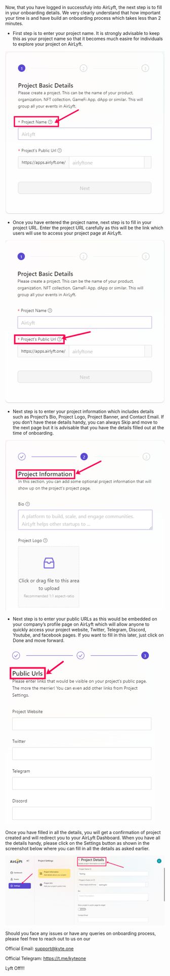 Now, that you have logged in successfuly into AirLyft, the next step is to fill in your onboarding details. We very clearly understand that how important your time is and have build an onboarding process which takes less than 2 minutes. 


* First step is to enter your project name. It is strongly advisable to keep this as your project name so that it becomes much easire for individuals to explore your project on AirLyft. 


![Project Basic Details](../images/ProjectBasicDetails_Name.png)

* Once you have entered the project name, next step is to fill in your project URL. Enter the project URL carefully as this will be the link which users will use to access your project page at AirLyft. 
   
![Project URL](../images/ProjectBasicDetails_URL.png)

* Next step is to enter your project information which includes details such as Project’s Bio, Project Logo, Project Banner, and Contact Email. If you don’t have these details handy, you can always Skip and move to the next page but it is advisable that you have the details filled out at the time of onboarding. 


![Project Information](../images/ProjectInformation.png)

* Next step is to enter your public URLs as this would be embedded on your company’s profile page on AirLyft which will allow anyone to quickly access your project website, Twitter, Telegram, Discord, Youtube, and facebook pages. If you want to fill in this later, just click on Done and move forward. 
  
![Public URL](../images/ProjectURL.png)


Once you have filled in all the details, you will get a confirmation of project created and will redirect you to your AirLyft Dashboard. When you have all the details handy, please click on the Settings button as shown in the screenshot below where you can fill in all the details as asked earlier. 


![Project Details](../images/Project_Settings.png)


Should you face any issues or have any queries on onboarding process, please feel free to reach out to us on our

Official Email: support@kyte.one

Official Telegram: https://t.me/kyteone

Lyft Off!!!  